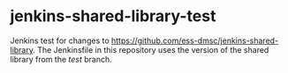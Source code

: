 # jenkins-shared-library-test

Jenkins test for changes to https://github.com/ess-dmsc/jenkins-shared-library. The Jenkinsfile in this repository uses the version of the shared library from the _test_ branch.
